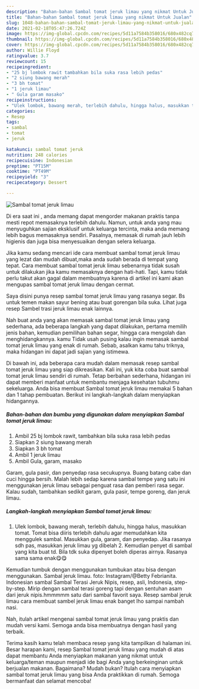 ```yaml
---
description: "Bahan-bahan Sambal tomat jeruk limau yang nikmat Untuk Jualan"
title: "Bahan-bahan Sambal tomat jeruk limau yang nikmat Untuk Jualan"
slug: 1048-bahan-bahan-sambal-tomat-jeruk-limau-yang-nikmat-untuk-jualan
date: 2021-02-18T05:47:26.724Z
image: https://img-global.cpcdn.com/recipes/5d11a7584b358016/680x482cq70/sambal-tomat-jeruk-limau-foto-resep-utama.jpg
thumbnail: https://img-global.cpcdn.com/recipes/5d11a7584b358016/680x482cq70/sambal-tomat-jeruk-limau-foto-resep-utama.jpg
cover: https://img-global.cpcdn.com/recipes/5d11a7584b358016/680x482cq70/sambal-tomat-jeruk-limau-foto-resep-utama.jpg
author: Willie Floyd
ratingvalue: 3.7
reviewcount: 15
recipeingredient:
- "25 bj lombok rawit tambahkan bila suka rasa lebih pedas"
- "2 siung bawang merah"
- "3 bh tomat"
- "1 jeruk limau"
- " Gula garam masako"
recipeinstructions:
- "Ulek lombok, bawang merah, terlebih dahulu, hingga halus, masukkan tomat. Tomat bisa diiris terlebih dahulu agar memudahkan kita menggulek sambal. Masukkan gula, garam, dan penyedap. Jika rasanya sdh pas, masukkan jeruk limau yg dibelah 2. Kemudian penyet di sambal yang kita buat td. Bila tdk suka dipenyet boleh diperas airnya. Rasanya sama sama enak😋😋"
categories:
- Resep
tags:
- sambal
- tomat
- jeruk

katakunci: sambal tomat jeruk 
nutrition: 248 calories
recipecuisine: Indonesian
preptime: "PT15M"
cooktime: "PT49M"
recipeyield: "3"
recipecategory: Dessert

---
```



![Sambal tomat jeruk limau](https://img-global.cpcdn.com/recipes/5d11a7584b358016/680x482cq70/sambal-tomat-jeruk-limau-foto-resep-utama.jpg)

Di era  saat ini , anda memang dapat mengorder makanan praktis tanpa mesti repot memasaknya terlebih dahulu. Namun, untuk anda yang mau menyuguhkan sajian eksklusif untuk keluarga tercinta, maka anda memang lebih bagus memasaknya sendiri. Pasalnya, memasak di rumah jauh lebih higienis dan juga bisa menyesuaikan dengan selera keluarga.

Jika kamu sedang mencari ide cara membuat sambal tomat jeruk limau yang lezat dan mudah dibuat,maka anda sudah berada di tempat yang tepat. Cara membuat sambal tomat jeruk limau  sebenarnya tidak susah untuk dilakukan jika kamu memasaknya dengan hati-hati. Tapi, kamu tidak perlu takut akan gagal dalam membuatnya 
karena di artikel ini kami akan mengupas sambal tomat jeruk limau dengan cermat.  

Saya disini punya resep sambal tomat jeruk limau yang rasanya segar. Bs untuk temen makan sayur bening atau buat gorengan bila suka. Lihat juga resep Sambel trasi jeruk limau enak lainnya.

Nah buat anda yang akan memasak sambal tomat jeruk limau yang sederhana, ada beberapa langkah yang dapat dilakukan, pertama memilih jenis bahan, kemudian pemilihan bahan segar, hingga cara mengolah dan menghidangkannya. kamu Tidak usah pusing kalau ingin memasak sambal tomat jeruk limau yang enak di rumah. Sebab, asalkan kamu  tahu triknya, maka hidangan ini dapat jadi sajian yang istimewa.

Di bawah ini, ada beberapa cara mudah dalam memasak resep sambal tomat jeruk limau yang siap dikreasikan. Kali ini, yuk kita coba buat sambal tomat jeruk limau sendiri di rumah. Tetap berbahan sederhana, hidangan ini dapat memberi manfaat untuk membantu menjaga kesehatan tubuhmu sekeluarga. Anda bisa membuat Sambal tomat jeruk limau memakai 5 bahan dan 1 tahap pembuatan. Berikut ini langkah-langkah dalam menyiapkan hidangannya.

<!--inarticleads1-->

##### Bahan-bahan dan bumbu yang digunakan dalam menyiapkan Sambal tomat jeruk limau:

1. Ambil 25 bj lombok rawit, tambahkan bila suka rasa lebih pedas
1. Siapkan 2 siung bawang merah
1. Siapkan 3 bh tomat
1. Ambil 1 jeruk limau
1. Ambil  Gula, garam, masako


Garam, gula pasir, dan penyedap rasa secukupnya. Buang batang cabe dan cuci hingga bersih. Malah lebih sedap karena sambal tempe yang satu ini menggunakan jeruk limau sebagai penguat rasa dan pemberi rasa segar. Kalau sudah, tambahkan sedikit garam, gula pasir, tempe goreng, dan jeruk limau. 

<!--inarticleads2-->

##### Langkah-langkah menyiapkan Sambal tomat jeruk limau:

1. Ulek lombok, bawang merah, terlebih dahulu, hingga halus, masukkan tomat. Tomat bisa diiris terlebih dahulu agar memudahkan kita menggulek sambal. Masukkan gula, garam, dan penyedap. Jika rasanya sdh pas, masukkan jeruk limau yg dibelah 2. Kemudian penyet di sambal yang kita buat td. Bila tdk suka dipenyet boleh diperas airnya. Rasanya sama sama enak😋😋


Kemudian tumbuk dengan menggunakan tumbukan atau bisa dengan menggunakan. Sambal jeruk limau. foto: Instagram/@Betty Febrianita. Indonesian sambal Sambal Terasi Jeruk Nipis, resep, asli, Indonesia, step-by-step. Mirip dengan sambal terasi goreng tapi dengan sentuhan asam dari jeruk nipis.hmmmmm satu dari sambal favorit saya. Resep sambal jeruk limau cara membuat sambel jeruk limau enak banget lho sampai nambah nasi. 

Nah, itulah artikel mengenai  sambal tomat jeruk limau  yang praktis dan mudah versi kami. Semoga anda bisa membuatnya dengan hasil yang terbaik. 

Terima kasih kamu telah membaca resep yang kita tampilkan di halaman ini. Besar harapan kami, resep  Sambal tomat jeruk limau yang mudah di atas dapat membantu Anda menyiapkan makanan yang nikmat untuk keluarga/teman maupun menjadi ide bagi Anda yang berkeinginan untuk berjualan makanan. Bagaimana? Mudah bukan? Itulah cara menyiapkan sambal tomat jeruk limau yang bisa Anda praktikkan di rumah. Semoga bermanfaat dan selamat mencoba!

